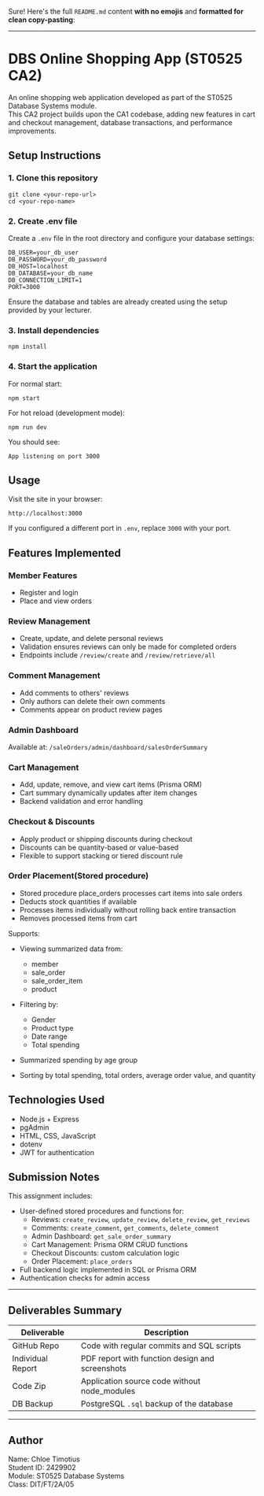 Sure! Here's the full `README.md` content **with no emojis** and **formatted for clean copy-pasting**:

---

# DBS Online Shopping App (ST0525 CA2)

An online shopping web application developed as part of the ST0525 Database Systems module.  
This CA2 project builds upon the CA1 codebase, adding new features in cart and checkout management, database transactions, and performance improvements.

## Setup Instructions

### 1. Clone this repository

```
git clone <your-repo-url>
cd <your-repo-name>
```

### 2. Create .env file

Create a `.env` file in the root directory and configure your database settings:

```
DB_USER=your_db_user
DB_PASSWORD=your_db_password
DB_HOST=localhost
DB_DATABASE=your_db_name
DB_CONNECTION_LIMIT=1
PORT=3000
```

Ensure the database and tables are already created using the setup provided by your lecturer.

### 3. Install dependencies

```
npm install
```

### 4. Start the application

For normal start:

```
npm start
```

For hot reload (development mode):

```
npm run dev
```

You should see:

```
App listening on port 3000
```

## Usage

Visit the site in your browser:

```
http://localhost:3000
```

If you configured a different port in `.env`, replace `3000` with your port.

## Features Implemented

### Member Features

* Register and login
* Place and view orders

### Review Management

* Create, update, and delete personal reviews
* Validation ensures reviews can only be made for completed orders
* Endpoints include `/review/create` and `/review/retrieve/all`

### Comment Management

* Add comments to others' reviews
* Only authors can delete their own comments
* Comments appear on product review pages

### Admin Dashboard

Available at: `/saleOrders/admin/dashboard/salesOrderSummary`

### Cart Management

* Add, update, remove, and view cart items (Prisma ORM)
* Cart summary dynamically updates after item changes
* Backend validation and error handling

### Checkout & Discounts
* Apply product or shipping discounts during checkout
* Discounts can be quantity-based or value-based
* Flexible to support stacking or tiered discount rule

### Order Placement(Stored procedure)
* Stored procedure place_orders processes cart items into sale orders
* Deducts stock quantities if available
* Processes items individually without rolling back entire transaction
* Removes processed items from cart

Supports:

* Viewing summarized data from:

  * member
  * sale\_order
  * sale\_order\_item
  * product
* Filtering by:

  * Gender
  * Product type
  * Date range
  * Total spending
* Summarized spending by age group
* Sorting by total spending, total orders, average order value, and quantity

## Technologies Used

* Node.js + Express
* pgAdmin
* HTML, CSS, JavaScript
* dotenv
* JWT for authentication

## Submission Notes
This assignment includes:
* User-defined stored procedures and functions for:
  * Reviews: `create_review`, `update_review`, `delete_review`, `get_reviews`
  * Comments: `create_comment`, `get_comments`, `delete_comment`
  * Admin Dashboard: `get_sale_order_summary`
  * Cart Management: Prisma ORM CRUD functions
  * Checkout Discounts: custom calculation logic
  * Order Placement: `place_orders`
* Full backend logic implemented in SQL or Prisma ORM
* Authentication checks for admin access

---

## Deliverables Summary
| Deliverable       | Description                                     |
| ----------------- | ----------------------------------------------- |
| GitHub Repo       | Code with regular commits and SQL scripts       |
| Individual Report | PDF report with function design and screenshots |
| Code Zip          | Application source code without node_modules    |
| DB Backup         | PostgreSQL `.sql` backup of the database        |

---

## Author
Name: Chloe Timotius  
Student ID: 2429902  
Module: ST0525 Database Systems  
Class: DIT/FT/2A/05
